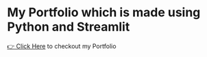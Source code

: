 # My Portfolio which is made using Python and Streamlit 
[👉 Click Here](https://gowtham.streamlitapp.com/) to checkout my Portfolio 
